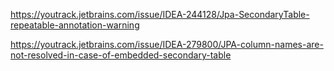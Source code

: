 
https://youtrack.jetbrains.com/issue/IDEA-244128/Jpa-SecondaryTable-repeatable-annotation-warning

https://youtrack.jetbrains.com/issue/IDEA-279800/JPA-column-names-are-not-resolved-in-case-of-embedded-secondary-table
